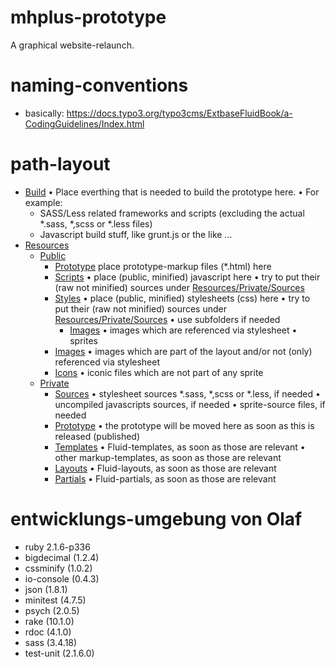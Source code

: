 # mhplus-prototype

A graphical website-relaunch.

# naming-conventions

- basically: https://docs.typo3.org/typo3cms/ExtbaseFluidBook/a-CodingGuidelines/Index.html

# path-layout

- [Build](./Build)
  • Place everthing that is needed to build the prototype here.
  • For example:
  - SASS/Less related frameworks and scripts (excluding the actual *.sass, *,scss or *.less files)
  - Javascript build stuff, like grunt.js or the like …
- [Resources](./Resources)
  - [Public](./Resources/Public)
    - [Prototype](./Resources/Public/Prototype)
      place prototype-markup files (*.html) here
    - [Scripts](./Resources/Public/Scripts)
      • place (public, minified) javascript here
      • try to put their (raw not minified) sources under [Resources/Private/Sources](./Resources/Private/Sources)
    - [Styles](./Resources/Public/Styles)
      • place (public, minified) stylesheets (css) here
      • try to put their (raw not minified) sources under [Resources/Private/Sources](./Resources/Private/Sources)
      • use subfolders if needed
      - [Images](./Resources/Public/Styles/Images)
        • images which are referenced via stylesheet
        • sprites
    - [Images](./Resources/Public/Images)
      • images which are part of the layout and/or not (only) referenced via stylesheet
    - [Icons](./Resources/Public/Icons)
      • iconic files which are not part of any sprite
  - [Private](./Resources/Private)
    - [Sources](./Resources/Private/Sources)
      • stylesheet sources *.sass, *,scss or *.less, if needed
      • uncompiled javascripts sources, if needed
      • sprite-source files, if needed
    - [Prototype](./Resources/Private/Prototype)
      • the prototype will be moved here as soon as this is released (published)
    - [Templates](./Resources/Private/Templates)
      • Fluid-templates, as soon as those are relevant
      • other markup-templates, as soon as those are relevant
    - [Layouts](./Resources/Private/Layouts)
      • Fluid-layouts, as soon as those are relevant
    - [Partials](./Resources/Private/Partials)
      • Fluid-partials, as soon as those are relevant

# entwicklungs-umgebung von Olaf
- ruby 2.1.6-p336
- bigdecimal (1.2.4)
- cssminify (1.0.2)
- io-console (0.4.3)
- json (1.8.1)
- minitest (4.7.5)
- psych (2.0.5)
- rake (10.1.0)
- rdoc (4.1.0)
- sass (3.4.18)
- test-unit (2.1.6.0)


